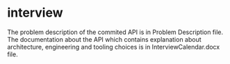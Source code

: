# interview
The problem description of the commited API is in Problem Description file. 
The documentation about the API which contains explanation about architecture, engineering and tooling choices is in InterviewCalendar.docx file. 
